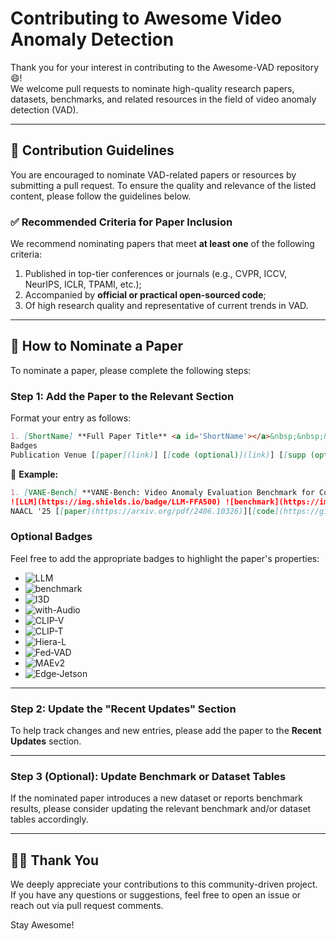 # Contributing to Awesome Video Anomaly Detection

Thank you for your interest in contributing to the Awesome-VAD repository 😄!  
We welcome pull requests to nominate high-quality research papers, datasets, benchmarks, and related resources in the field of video anomaly detection (VAD).

---

## 📌 Contribution Guidelines

You are encouraged to nominate VAD-related papers or resources by submitting a pull request. To ensure the quality and relevance of the listed content, please follow the guidelines below.

### ✅ Recommended Criteria for Paper Inclusion

We recommend nominating papers that meet **at least one** of the following criteria:

1. Published in top-tier conferences or journals (e.g., CVPR, ICCV, NeurIPS, ICLR, TPAMI, etc.);
2. Accompanied by **official or practical open-sourced code**; 
3. Of high research quality and representative of current trends in VAD.

---

## 📄 How to Nominate a Paper

To nominate a paper, please complete the following steps:

### Step 1: Add the Paper to the Relevant Section

Format your entry as follows:

```markdown
1. [ShortName] **Full Paper Title** <a id='ShortName'></a>&nbsp;&nbsp;&nbsp;![New](https://img.shields.io/badge/New⭐-417FFA)  
Badges  
Publication Venue [[paper](link)] [[code (optional)](link)] [[supp (optional)](link)] [[project (optional)](link)] [[annotation (optional)](link)] [[dataset (optional)](link)] [[OpenReview (optional)](link)]
```

📌 **Example:**

```markdown
1. [VANE-Bench] **VANE-Bench: Video Anomaly Evaluation Benchmark for Conversational LMMs** <a id='VANE-Bench'></a>&nbsp;&nbsp;&nbsp;![New](https://img.shields.io/badge/New⭐-417FFA)\
![LLM](https://img.shields.io/badge/LLM-FFA500) ![benchmark](https://img.shields.io/badge/benchmark-548389) \
NAACL '25 [[paper](https://arxiv.org/pdf/2406.10326)][[code](https://github.com/rohit901/VANE-Bench)][[dataset](https://huggingface.co/datasets/rohit901/VANE-Bench)][[project](https://hananshafi.github.io/vane-benchmark/)]
```

### Optional Badges

Feel free to add the appropriate badges to highlight the paper's properties:

- ![LLM](https://img.shields.io/badge/LLM-FFA500)
- ![benchmark](https://img.shields.io/badge/benchmark-548389)
- ![I3D](https://img.shields.io/badge/I3D-35BF5C)
- ![with-Audio](https://img.shields.io/badge/with--Audio-00B2FF)
- ![CLIP-V](https://img.shields.io/badge/CLIP--V-6d4aff)
- ![CLIP-T](https://img.shields.io/badge/CLIP--T-C3B9FA)
- ![Hiera-L](https://img.shields.io/badge/Hiera--L-25D366)
- ![Fed‑VAD](https://img.shields.io/badge/Fed--VAD-E64B35)
- ![MAEv2](https://img.shields.io/badge/MAEv2-4DBBD5)
- ![Edge‑Jetson](https://img.shields.io/badge/Edge--Jetson-76B900?logo=nvidia&logoColor=white)  


---

### Step 2: Update the "Recent Updates" Section

To help track changes and new entries, please add the paper to the **Recent Updates** section.

---

### Step 3 (Optional): Update Benchmark or Dataset Tables

If the nominated paper introduces a new dataset or reports benchmark results, please consider updating the relevant benchmark and/or dataset tables accordingly.

---

## 🙌🏻 Thank You

We deeply appreciate your contributions to this community-driven project.  
If you have any questions or suggestions, feel free to open an issue or reach out via pull request comments.

Stay Awesome!
